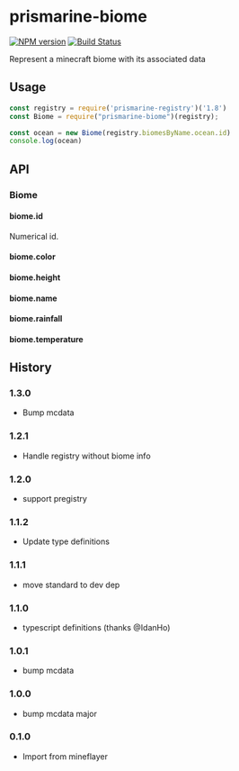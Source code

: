 # prismarine-biome
[![NPM version](https://img.shields.io/npm/v/prismarine-biome.svg)](http://npmjs.com/package/prismarine-biome)
[![Build Status](https://github.com/PrismarineJS/prismarine-biome/workflows/CI/badge.svg)](https://github.com/PrismarineJS/prismarine-biome/actions?query=workflow%3A%22CI%22)

Represent a minecraft biome with its associated data

## Usage

```js
const registry = require('prismarine-registry')('1.8')
const Biome = require("prismarine-biome")(registry);

const ocean = new Biome(registry.biomesByName.ocean.id)
console.log(ocean)
```

## API

### Biome

#### biome.id

Numerical id.

#### biome.color

#### biome.height

#### biome.name

#### biome.rainfall

#### biome.temperature

## History

### 1.3.0

* Bump mcdata

### 1.2.1
* Handle registry without biome info

### 1.2.0
* support pregistry

### 1.1.2
* Update type definitions

### 1.1.1

* move standard to dev dep

### 1.1.0

* typescript definitions (thanks @IdanHo)

### 1.0.1

* bump mcdata

### 1.0.0

* bump mcdata major

### 0.1.0

* Import from mineflayer
